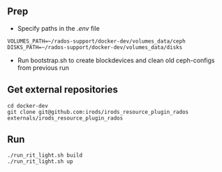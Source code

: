 ## Prep

* Specify paths in the _.env_ file
```
VOLUMES_PATH=~/rados-support/docker-dev/volumes_data/ceph
DISKS_PATH=~/rados-support/docker-dev/volumes_data/disks

```

* Run bootstrap.sh to create blockdevices and clean old ceph-configs from previous run

## Get external repositories
```
cd docker-dev
git clone git@github.com:irods/irods_resource_plugin_rados externals/irods_resource_plugin_rados
```

## Run
```
./run_rit_light.sh build
./run_rit_light.sh up
```
